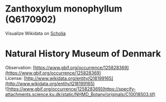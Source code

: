 
Zanthoxylum monophyllum (Q6170902)
==================================
  
Visualize Wikidata on [Scholia](https://scholia.toolforge.org/taxon/Q6170902)
# Natural History Museum of Denmark
  
Observation: [https://www.gbif.org/occurrence/125828369](https://www.gbif.org/occurrence/125828369)  
License: [http://www.wikidata.org/entity/Q18199165](http://www.wikidata.org/entity/Q18199165)  
![https://www.gbif.org/occurrence/125828369](https://specify-attachments.science.ku.dk/static/NHMD_Botany/originals/C10018503.tif)
